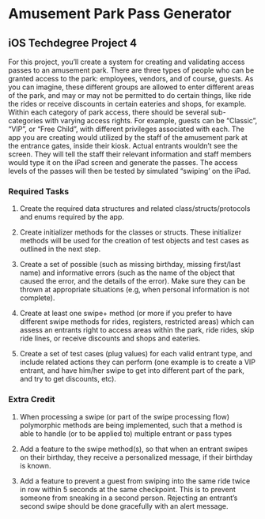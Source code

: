 # Amusement Park Pass Generator

## iOS Techdegree Project 4

For this project, you’ll create a system for creating and validating access passes to an amusement park.
There are three types of people who can be granted access to the park: employees, vendors, and of course, guests.
As you can imagine, these different groups are allowed to enter different areas of the park, and may or may not be permitted to do certain things, like ride the rides or receive discounts in certain eateries and shops, for example.
Within each category of park access, there should be several sub-categories with varying access rights.
For example, guests can be “Classic”, “VIP”, or “Free Child”, with different privileges associated with each.
The app you are creating would utilized by the staff of the amusement park at the entrance gates, inside their kiosk.
Actual entrants wouldn’t see the screen. They will tell the staff their relevant information and staff members would type it on the iPad screen and generate the passes. The access levels of the passes will then be tested by simulated “swiping’ on the iPad. 


### Required Tasks

1. Create the required data structures and related class/structs/protocols and enums required by the app.

2. Create initializer methods for the classes or structs. These initializer methods will be used for the creation of test objects and test cases as outlined in the next step.

3. Create a set of possible (such as missing birthday, missing first/last name) and informative errors (such as the name of the object that caused the error, and the details of the error). Make sure they can be thrown at appropriate situations (e.g, when personal information is not complete). 

4. Create at least one swipe+ method (or more if you prefer to have different swipe methods for rides, registers, restricted areas) which can assess an entrants right to access areas within the park, ride rides, skip ride lines, or receive discounts and shops and eateries.

5. Create a set of test cases (plug values) for each valid entrant type, and include related actions they can perform (one example is to create a VIP entrant, and have him/her swipe to get into different part of the park, and try to get discounts, etc).

### Extra Credit

1. When processing a swipe (or part of the swipe processing flow) polymorphic methods are being implemented, such that a method is able to handle (or to be applied to) multiple entrant or pass types

2. Add a feature to the swipe method(s), so that when an entrant swipes on their birthday, they receive a personalized message, if their birthday is known.

3. Add a feature to prevent a guest from swiping into the same ride twice in row within 5 seconds at the same checkpoint. This is to prevent someone from sneaking in a second person. Rejecting an entrant’s second swipe should be done gracefully with an alert message.
